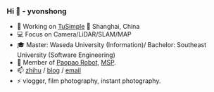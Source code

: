 ###  Hi 👋 - yvonshong
- 🚛 Working on [TuSimple](http://tusimple.com) 📍 Shanghai, China
- 💻 Focus on Camera/LiDAR/SLAM/MAP
- 🎓 Master: Waseda University (Information)/ Bachelor: Southeast University (Software Engineering)
- 💬 Member of [Paopao Robot](http://paopaorobot.org), [MSP](https://studentambassadors.microsoft.com/zh-cn).
- 📫 [zhihu](https://www.zhihu.com/people/yvonshong/columns) / [blog](http://www.shong.win) / [email](mailto://yvon@shong.win)
- ⚡ vlogger, film photography, instant photography.

<!--
**yvonshong/yvonshong** is a ✨ _special_ ✨ repository because its `README.md` (this file) appears on your GitHub profile.
-->
